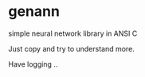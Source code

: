 # genann
simple neural network library in ANSI C

Just copy and try to understand more.

Have logging ..
